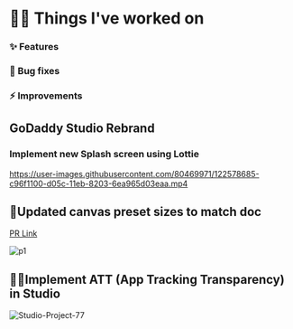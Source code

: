 # 👨‍🏭 Things I've worked on


### ✨ Features

### 🐞 Bug fixes

### ⚡️ Improvements





## GoDaddy Studio Rebrand

### Implement new Splash screen using Lottie


https://user-images.githubusercontent.com/80469971/122578685-c96f1100-d05c-11eb-8203-6ea965d03eaa.mp4


## 📐Updated canvas preset sizes to match doc

[PR Link](https://github.com/gdcorp-mobile/Over-iOS/pull/158)

![p1](https://user-images.githubusercontent.com/80469971/197999983-3af1c9df-5098-4a91-9a92-23778f1493b3.jpg)



## 🕵️‍♂️Implement ATT (App Tracking Transparency) in Studio


![Studio-Project-77](https://user-images.githubusercontent.com/80469971/197998739-e25bf606-b6f7-429f-bc5e-6d433f6b4a1a.jpg)
